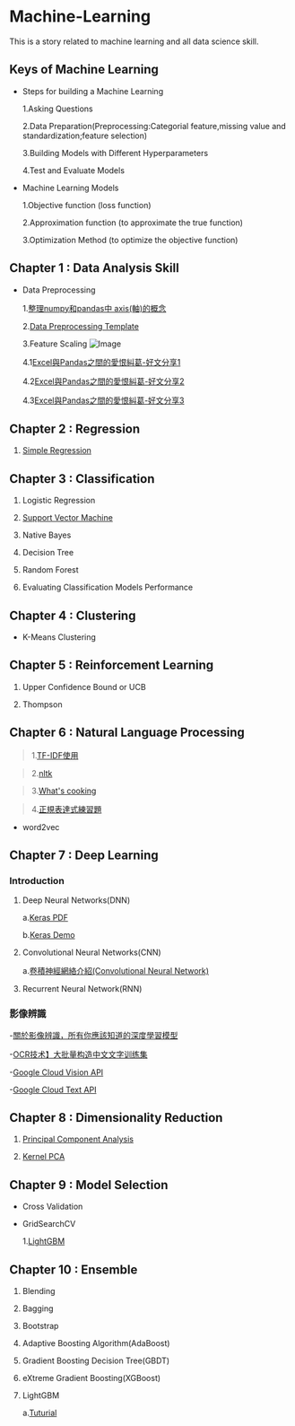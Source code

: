 # Machine-Learning

This is a story related to machine learning and all data science skill.

## Keys of Machine Learning

- Steps for building a Machine Learning
  
  1.Asking Questions
  
  2.Data Preparation(Preprocessing:Categorial feature,missing value and standardization;feature selection)
  
  3.Building Models with Different Hyperparameters
  
  4.Test and Evaluate Models
  
- Machine Learning Models

  1.Objective function (loss function)
  
  2.Approximation function (to approximate the true function)
  
  3.Optimization Method (to optimize the objective function)

## Chapter 1 : Data Analysis Skill

- Data Preprocessing
  
  1.[整理numpy和pandas中 axis(軸)的概念](http://changtw-blog.logdown.com/posts/895468-python-numpy-axis-concept-organize-notes)
  
  2.[Data Preprocessing Template](https://github.com/erik1110/Machine-Learning/blob/master/Data%20Preprocessing%20Template.ipynb)
  
  3.Feature Scaling ![Image](https://github.com/erik1110/Machine-Learning/blob/master/Feature%20Scaling.png)
  
  4.1[Excel與Pandas之間的愛恨糾葛-好文分享1](http://bluewhale.cc/2017-04-06/use-python-for-data-analysis-like-excel-1.html)
  
  4.2[Excel與Pandas之間的愛恨糾葛-好文分享2](https://kknews.cc/zh-tw/tech/y8jmrva.html)
  
  4.3[Excel與Pandas之間的愛恨糾葛-好文分享3](http://bluewhale.cc/2017-04-21/use-python-for-data-analysis-like-excel-3.html)


## Chapter 2 : Regression

1. [Simple Regression](https://github.com/erik1110/Machine-Learning/blob/master/Regression/Simple%20Regression.ipynb)


## Chapter 3 : Classification

1. Logistic Regression

2. [Support Vector Machine](https://github.com/erik1110/Data-Science/blob/master/SVM/SVM.ipynb)

3. Native Bayes

4. Decision Tree

5. Random Forest 

6. Evaluating Classification Models Performance


## Chapter 4 : Clustering

- K-Means Clustering


## Chapter 5 : Reinforcement Learning

1. Upper Confidence Bound or UCB

2. Thompson


## Chapter 6 : Natural Language Processing

> 1.[TF-IDF使用](https://github.com/erik1110/Machine-Learning/blob/master/Natural%20Language%20Processing/TF%E2%80%93IDF%20Demo.ipynb)

> 2.[nltk](https://github.com/erik1110/Machine-Learning/blob/master/Natural%20Language%20Processing/%E8%A9%9E%E6%80%A7%E9%82%84%E5%8E%9F%E5%B7%A5%E5%85%B7.ipynb)

> 3.[What's cooking](https://github.com/erik1110/Machine-Learning/blob/master/Natural%20Language%20Processing/What's%20cooking-nltk.ipynb)

> 4.[正規表達式練習題](https://regexone.com/)

- word2vec 


## Chapter 7 : Deep Learning

### Introduction

1. Deep Neural Networks(DNN)

   a.[Keras PDF](https://github.com/erik1110/Machine-Learning/blob/master/Deep%20Learning/Keras/Keras%20%E5%85%A5%E9%96%80.pdf)

   b.[Keras Demo](https://github.com/erik1110/Machine-Learning/blob/master/Deep%20Learning/Keras/Keras%20v2.ipynb)


2. Convolutional Neural Networks(CNN)

   a.[卷積神經網絡介紹(Convolutional Neural Network)](https://medium.com/@yehjames/%E8%B3%87%E6%96%99%E5%88%86%E6%9E%90-%E6%A9%9F%E5%99%A8%E5%AD%B8%E7%BF%92-%E7%AC%AC5-1%E8%AC%9B-%E5%8D%B7%E7%A9%8D%E7%A5%9E%E7%B6%93%E7%B6%B2%E7%B5%A1%E4%BB%8B%E7%B4%B9-convolutional-neural-network-4f8249d65d4f)
   
3. Recurrent Neural Network(RNN)

### 影像辨識

-[關於影像辨識，所有你應該知道的深度學習模型](https://medium.com/@syshen/%E7%89%A9%E9%AB%94%E5%81%B5%E6%B8%AC-object-detection-740096ec4540)

-[OCR技术】大批量构造中文文字训练集](https://blog.csdn.net/meyh0x5vDTk48P2/article/details/79848753)

-[Google Cloud Vision API](https://github.com/enakai00/jupyter_gcp/blob/master/Vision%20API%20Quick%20Tour.ipynb)

-[Google Cloud Text API](https://blog.gtwang.org/programming/automation-of-google-ocr-using-python-tutorial/)

## Chapter 8 : Dimensionality Reduction

1. [Principal Component Analysis](https://github.com/erik1110/Machine-Learning/blob/master/Dimensionality%20Reduction/PCA.ipynb)

2. [Kernel PCA](https://github.com/erik1110/Machine-Learning/blob/master/Dimensionality%20Reduction/Kernel%20PCA.ipynb)


## Chapter 9 : Model Selection 

- Cross Validation

- GridSearchCV
  
  1.[LightGBM](https://github.com/erik1110/Machine-Learning/blob/master/Model_Selection/GridSearchCV/LightGBM%20with%20GridSearchCV.ipynb)
## Chapter 10 : Ensemble

1. Blending

2. Bagging 

3. Bootstrap

4. Adaptive Boosting Algorithm(AdaBoost)

5. Gradient Boosting Decision Tree(GBDT)

6. eXtreme Gradient Boosting(XGBoost)

7. LightGBM

    a.[Tuturial](https://zhuanlan.zhihu.com/p/25308051)
 
 

